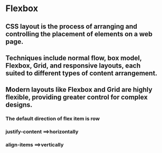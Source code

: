 # Flexbox



## CSS layout is the process of arranging and controlling the placement of elements on a web page.
## Techniques include normal flow, box model, Flexbox, Grid, and responsive layouts, each suited to different types of content arrangement.
## Modern layouts like Flexbox and Grid are highly flexible, providing greater control for complex designs.

### The default direction of flex item is row

### justify-content ==>horizontally
### align-items ==>vertically